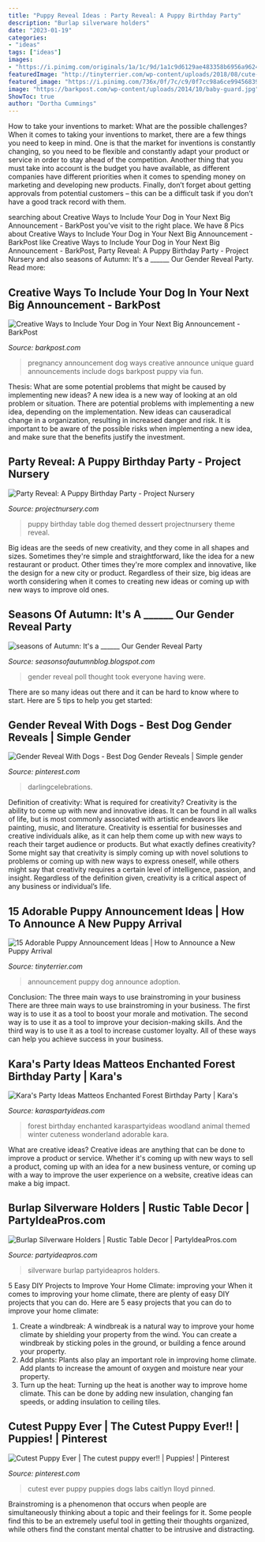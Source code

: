 ```yaml
---
title: "Puppy Reveal Ideas : Party Reveal: A Puppy Birthday Party"
description: "Burlap silverware holders"
date: "2023-01-19"
categories:
- "ideas"
tags: ["ideas"]
images:
- "https://i.pinimg.com/originals/1a/1c/9d/1a1c9d6129ae483358b6956a9624e826.jpg"
featuredImage: "http://tinyterrier.com/wp-content/uploads/2018/08/cute-puppy-announcement-printable.jpg"
featured_image: "https://i.pinimg.com/736x/0f/7c/c9/0f7cc98a6ce99456839bc8f5b702d787.jpg"
image: "https://barkpost.com/wp-content/uploads/2014/10/baby-guard.jpg"
ShowToc: true
author: "Dortha Cummings"
---
```



How to take your inventions to market: What are the possible challenges?
When it comes to taking your inventions to market, there are a few things you need to keep in mind. One is that the market for inventions is constantly changing, so you need to be flexible and constantly adapt your product or service in order to stay ahead of the competition. Another thing that you must take into account is the budget you have available, as different companies have different priorities when it comes to spending money on marketing and developing new products. Finally, don’t forget about getting approvals from potential customers – this can be a difficult task if you don’t have a good track record with them.

	

		
searching about Creative Ways to Include Your Dog in Your Next Big Announcement - BarkPost you've visit to the right place. We have 8 Pics about Creative Ways to Include Your Dog in Your Next Big Announcement - BarkPost like Creative Ways to Include Your Dog in Your Next Big Announcement - BarkPost, Party Reveal: A Puppy Birthday Party - Project Nursery and also seasons of Autumn: It&#039;s a ______ Our Gender Reveal Party. Read more:
		
    
## Creative Ways To Include Your Dog In Your Next Big Announcement - BarkPost

<img loading=lazy src="https://barkpost.com/wp-content/uploads/2014/10/baby-guard.jpg" onerror="this.onerror=null;this.src='https://tse3.mm.bing.net/th?id=OIP.qqx8knSwS_f413fS7jn1nAHaJ0&amp;pid=15.1';" alt="Creative Ways to Include Your Dog in Your Next Big Announcement - BarkPost">

_Source: barkpost.com_

>pregnancy announcement dog ways creative announce unique guard announcements include dogs barkpost puppy via fun. 

	

Thesis: What are some potential problems that might be caused by implementing new ideas?
A new idea is a new way of looking at an old problem or situation. There are potential problems with implementing a new idea, depending on the implementation. New ideas can causeradical change in a organization, resulting in increased danger and risk. It is important to be aware of the possible risks when implementing a new idea, and make sure that the benefits justify the investment.

    
## Party Reveal: A Puppy Birthday Party - Project Nursery

<img loading=lazy src="https://projectnursery.com/wp-content/uploads/2014/08/PuppyPartyDessertTable1.jpg" onerror="this.onerror=null;this.src='https://tse4.mm.bing.net/th?id=OIP.iUIoFxGIWTscmk0jwvFvlgHaFc&amp;pid=15.1';" alt="Party Reveal: A Puppy Birthday Party - Project Nursery">

_Source: projectnursery.com_

>puppy birthday table dog themed dessert projectnursery theme reveal. 

	

Big ideas are the seeds of new creativity, and they come in all shapes and sizes. Sometimes they're simple and straightforward, like the idea for a new restaurant or product. Other times they're more complex and innovative, like the design for a new city or product. Regardless of their size, big ideas are worth considering when it comes to creating new ideas or coming up with new ways to improve old ones.

    
## Seasons Of Autumn: It&#039;s A ______ Our Gender Reveal Party

<img loading=lazy src="http://2.bp.blogspot.com/-IUfSeo2VtPc/TWHbNbm2SAI/AAAAAAAAAOA/Es-52MqHm3w/s1600/Gender+reveal+party+010.JPG" onerror="this.onerror=null;this.src='https://tse4.mm.bing.net/th?id=OIP.Fejrodem_cWTkk8ogKOrigHaE8&amp;pid=15.1';" alt="seasons of Autumn: It&#039;s a ______ Our Gender Reveal Party">

_Source: seasonsofautumnblog.blogspot.com_

>gender reveal poll thought took everyone having were. 

	

There are so many ideas out there and it can be hard to know where to start. Here are 5 tips to help you get started: 

    
## Gender Reveal With Dogs - Best Dog Gender Reveals | Simple Gender

<img loading=lazy src="https://i.pinimg.com/736x/0f/7c/c9/0f7cc98a6ce99456839bc8f5b702d787.jpg" onerror="this.onerror=null;this.src='https://tse3.mm.bing.net/th?id=OIP.WC4xFHQtdBRexCBoZfr-0wHaD3&amp;pid=15.1';" alt="Gender Reveal With Dogs - Best Dog Gender Reveals | Simple gender">

_Source: pinterest.com_

>darlingcelebrations. 

	

Definition of creativity: What is required for creativity?
Creativity is the ability to come up with new and innovative ideas. It can be found in all walks of life, but is most commonly associated with artistic endeavors like painting, music, and literature. Creativity is essential for businesses and creative individuals alike, as it can help them come up with new ways to reach their target audience or products. But what exactly defines creativity? Some might say that creativity is simply coming up with novel solutions to problems or coming up with new ways to express oneself, while others might say that creativity requires a certain level of intelligence, passion, and insight. Regardless of the definition given, creativity is a critical aspect of any business or individual’s life.

    
## 15 Adorable Puppy Announcement Ideas | How To Announce A New Puppy Arrival

<img loading=lazy src="http://tinyterrier.com/wp-content/uploads/2018/08/cute-puppy-announcement-printable.jpg" onerror="this.onerror=null;this.src='https://tse2.mm.bing.net/th?id=OIP.oWNB2mRmdVToSVnnuWRFZAHaHa&amp;pid=15.1';" alt="15 Adorable Puppy Announcement Ideas | How to Announce a New Puppy Arrival">

_Source: tinyterrier.com_

>announcement puppy dog announce adoption. 

	

Conclusion: The three main ways to use brainstroming in your business
There are three main ways to use brainstroming in your business. The first way is to use it as a tool to boost your morale and motivation. The second way is to use it as a tool to improve your decision-making skills. And the third way is to use it as a tool to increase customer loyalty. All of these ways can help you achieve success in your business.

    
## Kara&#039;s Party Ideas Matteos Enchanted Forest Birthday Party | Kara&#039;s

<img loading=lazy src="https://karaspartyideas.com/wp-content/uploads/2016/11/Enchanted-Forest-Birthday-Party-via-Karas-Party-Ideas-KarasPartyIdeas.com38.jpeg" onerror="this.onerror=null;this.src='https://tse2.mm.bing.net/th?id=OIP.a07c6dwBeRckvKc3YkgN6AHaLF&amp;pid=15.1';" alt="Kara&#039;s Party Ideas Matteos Enchanted Forest Birthday Party | Kara&#039;s">

_Source: karaspartyideas.com_

>forest birthday enchanted karaspartyideas woodland animal themed winter cuteness wonderland adorable kara. 

	

What are creative ideas?
Creative ideas are anything that can be done to improve a product or service. Whether it's coming up with new ways to sell a product, coming up with an idea for a new business venture, or coming up with a way to improve the user experience on a website, creative ideas can make a big impact.

    
## Burlap Silverware Holders | Rustic Table Decor | PartyIdeaPros.com

<img loading=lazy src="https://www.partyideapros.com/wp-content/uploads/2019/06/Burlap-Silverware-Holders.jpg" onerror="this.onerror=null;this.src='https://tse1.mm.bing.net/th?id=OIP.SoiUIKYCsphH4VUaNLQ2cAHaFu&amp;pid=15.1';" alt="Burlap Silverware Holders | Rustic Table Decor | PartyIdeaPros.com">

_Source: partyideapros.com_

>silverware burlap partyideapros holders. 

	

5 Easy DIY Projects to Improve Your Home Climate: improving your
When it comes to improving your home climate, there are plenty of easy DIY projects that you can do. Here are 5 easy projects that you can do to improve your home climate: 
1. Create a windbreak: A windbreak is a natural way to improve your home climate by shielding your property from the wind. You can create a windbreak by sticking poles in the ground, or building a fence around your property. 
2. Add plants: Plants also play an important role in improving home climate. Add plants to increase the amount of oxygen and moisture near your property. 
3. Turn up the heat: Turning up the heat is another way to improve home climate. This can be done by adding new insulation, changing fan speeds, or adding insulation to ceiling tiles. 

    
## Cutest Puppy Ever | The Cutest Puppy Ever!! | Puppies! | Pinterest

<img loading=lazy src="https://i.pinimg.com/originals/1a/1c/9d/1a1c9d6129ae483358b6956a9624e826.jpg" onerror="this.onerror=null;this.src='https://tse2.mm.bing.net/th?id=OIP.-E4YEQk3-okAvs69A1ZRdgHaJ3&amp;pid=15.1';" alt="Cutest Puppy Ever | The cutest puppy ever!! | Puppies! | Pinterest">

_Source: pinterest.com_

>cutest ever puppy puppies dogs labs caitlyn lloyd pinned. 

	

Brainstroming is a phenomenon that occurs when people are simultaneously thinking about a topic and their feelings for it. Some people find this to be an extremely useful tool in getting their thoughts organized, while others find the constant mental chatter to be intrusive and distracting.

